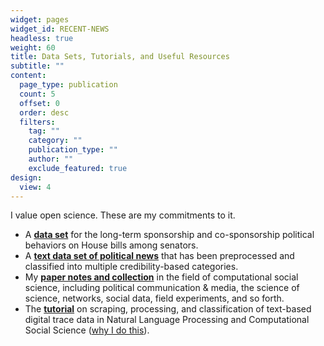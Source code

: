 ```yaml
---
widget: pages
widget_id: RECENT-NEWS
headless: true
weight: 60
title: Data Sets, Tutorials, and Useful Resources
subtitle: ""
content:
  page_type: publication
  count: 5
  offset: 0
  order: desc
  filters:
    tag: ""
    category: ""
    publication_type: ""
    author: ""
    exclude_featured: true
design:
  view: 4
---
```

I value open science. These are my commitments to it.

* A **[data set](https://github.com/hlbao/evolutionofcommunities)** for the long-term sponsorship and co-sponsorship political behaviors on House bills among senators.
* A **[text data set of political news](https://github.com/hlbao/classification_in_CSS/tree/main/smart_scraper/web_crawler)** that has been preprocessed and classified into multiple credibility-based categories.
* My **[paper notes and collection](https://www.carsonhlbao.com/post/my-random-notes-when-i-read-papers/)** in the field of computational social science, including political communication & media, the science of science, networks, social data, field experiments, and so forth.
* The **[tutorial](https://github.com/hlbao/classification_in_CSS)** on scraping, processing, and classification of text-based digital trace data in Natural Language Processing and Computational Social Science ([why I do this](https://www.carsonhlbao.com/post/classification-you-are-so-important/)).